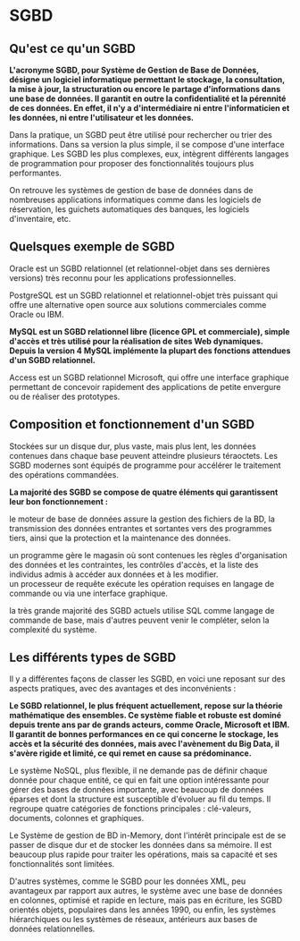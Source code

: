 SGBD
========    

 Qu'est ce qu'un SGBD 
--------------------------

**L'acronyme SGBD, pour Système de Gestion de Base de Données, désigne un logiciel informatique permettant le stockage, la consultation, la mise à jour, la structuration ou encore le partage d'informations dans une base de données. Il garantit en outre la         confidentialité et la pérennité de ces données. En effet, il n'y a d'intermédiaire ni entre  l'informaticien et les données, ni entre l'utilisateur et les données.**

Dans la pratique, un SGBD peut être utilisé pour rechercher ou trier des informations. Dans sa version la plus simple, il se compose d'une interface graphique. Les SGBD les plus complexes, eux, intègrent différents langages de programmation pour proposer des fonctionnalités toujours plus performantes.

On retrouve les systèmes de gestion de base de données dans de nombreuses applications informatiques comme dans les logiciels de réservation, les guichets automatiques des banques, les logiciels d'inventaire, etc.

 
 
 Quelsques exemple de SGBD 
----------------------------

Oracle est un SGBD relationnel (et relationnel-objet dans ses dernières versions) très reconnu pour les applications professionnelles.

PostgreSQL est un SGBD relationnel et relationnel-objet très puissant qui offre une alternative open source aux solutions commerciales comme Oracle ou IBM.

**MySQL est un SGBD relationnel libre (licence GPL et commerciale), simple d'accès et très utilisé pour la réalisation de sites Web dynamiques. Depuis la version 4 MySQL implémente la plupart des fonctions attendues d'un SGBD relationnel.**

Access est un SGBD relationnel Microsoft, qui offre une interface graphique permettant de concevoir rapidement des applications de petite envergure ou de réaliser des prototypes.

Composition et fonctionnement d'un SGBD 
----------------------------------------
Stockées sur un disque dur, plus vaste, mais plus lent, les données contenues dans chaque base peuvent atteindre plusieurs téraoctets. Les SGBD modernes sont équipés de programme pour accélérer le traitement des opérations commandées. 

**La majorité des SGBD se compose de quatre éléments qui garantissent leur bon fonctionnement :**

le moteur de base de données assure la gestion des fichiers de la BD, la transmission des données entrantes et sortantes vers des programmes tiers, ainsi que la protection et la maintenance des données. 

un programme gère le magasin où sont contenues les règles d'organisation des données et les contraintes, les contrôles d'accès, et la liste des individus admis à accéder aux données et à les modifier.  
un processeur de requête exécute les opération requises en langage de commande ou via une interface graphique. 

la très grande majorité des SGBD actuels utilise SQL comme langage de commande de base, mais d'autres peuvent venir le compléter, selon la complexité du système. 
  
  
Les différents types de SGBD
-----------------------------        

Il y a différentes façons de classer les SGBD, en voici une reposant sur des aspects pratiques, avec des avantages et des inconvénients : 

**Le SGBD relationnel, le plus fréquent actuellement, repose sur la théorie mathématique des ensembles. Ce système fiable et robuste est dominé depuis trente ans par de grands acteurs, comme Oracle, Microsoft et IBM. Il garantit de bonnes performances en ce qui concerne le stockage, les accès et la sécurité des données, mais avec l'avènement du Big Data, il s'avère rigide et limité, ce qui remet en cause sa prédominance.**

Le système NoSQL, plus flexible, il ne demande pas de définir  chaque donnée pour chaque entité, ce qui en fait une option intéressante pour gérer des bases de données importante, avec beaucoup de données éparses et dont la structure est susceptible d'évoluer au fil du temps. Il regroupe quatre catégories de fonctions principales : clé-valeurs, documents, colonnes et graphiques.  
                
Le Système de gestion de BD in-Memory, dont l'intérêt principale est de se passer de disque dur et de stocker les données dans sa mémoire. Il est beaucoup plus rapide pour traiter les opérations, mais sa capacité et ses fonctionnalités sont limitées. 

D'autres systèmes, comme le SGBD pour les données XML, peu avantageux par rapport aux autres, le système avec une base de données en colonnes, optimisé et rapide en lecture, mais pas en écriture, les SGBD orientés objets, populaires dans les années 1990, ou enfin, les systèmes hiérarchiques ou les systèmes de réseaux, antérieurs aux bases de données relationnelles. 

